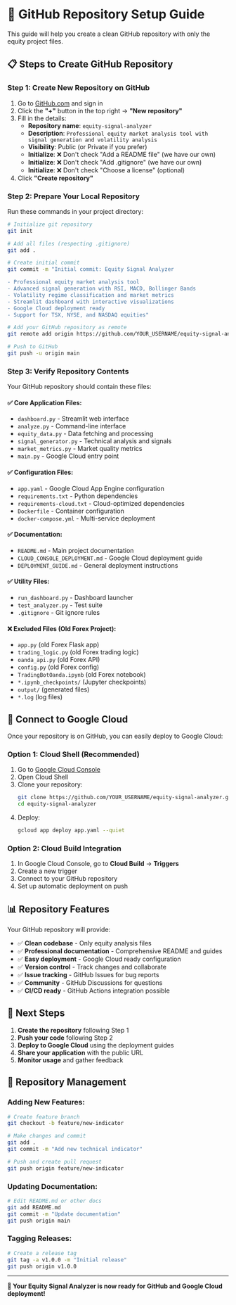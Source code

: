 # 🚀 GitHub Repository Setup Guide

This guide will help you create a clean GitHub repository with only the equity project files.

## 📋 Steps to Create GitHub Repository

### Step 1: Create New Repository on GitHub

1. Go to [GitHub.com](https://github.com) and sign in
2. Click the **"+"** button in the top right → **"New repository"**
3. Fill in the details:
   - **Repository name**: `equity-signal-analyzer`
   - **Description**: `Professional equity market analysis tool with signal generation and volatility analysis`
   - **Visibility**: Public (or Private if you prefer)
   - **Initialize**: ❌ Don't check "Add a README file" (we have our own)
   - **Initialize**: ❌ Don't check "Add .gitignore" (we have our own)
   - **Initialize**: ❌ Don't check "Choose a license" (optional)
4. Click **"Create repository"**

### Step 2: Prepare Your Local Repository

Run these commands in your project directory:

```bash
# Initialize git repository
git init

# Add all files (respecting .gitignore)
git add .

# Create initial commit
git commit -m "Initial commit: Equity Signal Analyzer

- Professional equity market analysis tool
- Advanced signal generation with RSI, MACD, Bollinger Bands
- Volatility regime classification and market metrics
- Streamlit dashboard with interactive visualizations
- Google Cloud deployment ready
- Support for TSX, NYSE, and NASDAQ equities"

# Add your GitHub repository as remote
git remote add origin https://github.com/YOUR_USERNAME/equity-signal-analyzer.git

# Push to GitHub
git push -u origin main
```

### Step 3: Verify Repository Contents

Your GitHub repository should contain these files:

#### ✅ Core Application Files:

- `dashboard.py` - Streamlit web interface
- `analyze.py` - Command-line interface
- `equity_data.py` - Data fetching and processing
- `signal_generator.py` - Technical analysis and signals
- `market_metrics.py` - Market quality metrics
- `main.py` - Google Cloud entry point

#### ✅ Configuration Files:

- `app.yaml` - Google Cloud App Engine configuration
- `requirements.txt` - Python dependencies
- `requirements-cloud.txt` - Cloud-optimized dependencies
- `Dockerfile` - Container configuration
- `docker-compose.yml` - Multi-service deployment

#### ✅ Documentation:

- `README.md` - Main project documentation
- `CLOUD_CONSOLE_DEPLOYMENT.md` - Google Cloud deployment guide
- `DEPLOYMENT_GUIDE.md` - General deployment instructions

#### ✅ Utility Files:

- `run_dashboard.py` - Dashboard launcher
- `test_analyzer.py` - Test suite
- `.gitignore` - Git ignore rules

#### ❌ Excluded Files (Old Forex Project):

- `app.py` (old Forex Flask app)
- `trading_logic.py` (old Forex trading logic)
- `oanda_api.py` (old Forex API)
- `config.py` (old Forex config)
- `TradingBotOanda.ipynb` (old Forex notebook)
- `*.ipynb_checkpoints/` (Jupyter checkpoints)
- `output/` (generated files)
- `*.log` (log files)

## 🔗 Connect to Google Cloud

Once your repository is on GitHub, you can easily deploy to Google Cloud:

### Option 1: Cloud Shell (Recommended)

1. Go to [Google Cloud Console](https://console.cloud.google.com/)
2. Open Cloud Shell
3. Clone your repository:
   ```bash
   git clone https://github.com/YOUR_USERNAME/equity-signal-analyzer.git
   cd equity-signal-analyzer
   ```
4. Deploy:
   ```bash
   gcloud app deploy app.yaml --quiet
   ```

### Option 2: Cloud Build Integration

1. In Google Cloud Console, go to **Cloud Build** → **Triggers**
2. Create a new trigger
3. Connect to your GitHub repository
4. Set up automatic deployment on push

## 📊 Repository Features

Your GitHub repository will provide:

- ✅ **Clean codebase** - Only equity analysis files
- ✅ **Professional documentation** - Comprehensive README and guides
- ✅ **Easy deployment** - Google Cloud ready configuration
- ✅ **Version control** - Track changes and collaborate
- ✅ **Issue tracking** - GitHub Issues for bug reports
- ✅ **Community** - GitHub Discussions for questions
- ✅ **CI/CD ready** - GitHub Actions integration possible

## 🎯 Next Steps

1. **Create the repository** following Step 1
2. **Push your code** following Step 2
3. **Deploy to Google Cloud** using the deployment guides
4. **Share your application** with the public URL
5. **Monitor usage** and gather feedback

## 🔧 Repository Management

### Adding New Features:

```bash
# Create feature branch
git checkout -b feature/new-indicator

# Make changes and commit
git add .
git commit -m "Add new technical indicator"

# Push and create pull request
git push origin feature/new-indicator
```

### Updating Documentation:

```bash
# Edit README.md or other docs
git add README.md
git commit -m "Update documentation"
git push origin main
```

### Tagging Releases:

```bash
# Create a release tag
git tag -a v1.0.0 -m "Initial release"
git push origin v1.0.0
```

---

**🎉 Your Equity Signal Analyzer is now ready for GitHub and Google Cloud deployment!**
